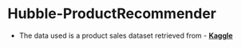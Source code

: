 # Hubble-ProductRecommender
- The data used is a product sales dataset retrieved from - **[Kaggle](https://www.kaggle.com/datasets/lokeshparab/amazon-products-dataset)**   
